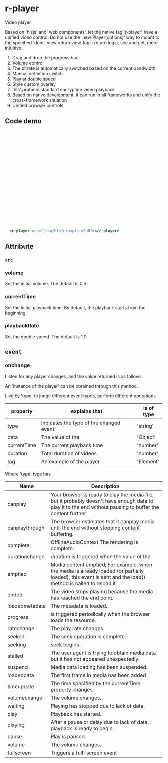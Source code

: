 # r-player

Video player

Based on 'hlsjs' and' web components', let the native tag 'r-player' have a unified video control.
Do not use the 'new Player(options)' way to mount to the specified 'dom', view return view, logic return logic, see and get, more intuitive.

1. Drag and drop the progress bar
2. Volume control
3. The bitrate is automatically switched based on the current bandwidth
4. Manual definition switch
5. Play at double speed
6. Style custom overlay
7. 'hls' protocol standard encryption video playback
8. Based on native development, it can run in all frameworks and unify the cross-framework situation
9. Unified browser controls

## Code demo

<r-player style="display: block;width:600px;height:300px;" src="/ran/hls/example.m3u8"></r-player>

```xml
  <r-player src="/ran/hls/example.m3u8"></r-player>
```

## Attribute

### `src`

### volume

Set the initial volume. The default is 0.5

### currentTime

Set the initial playback time. By default, the playback starts from the beginning

### playbackRate

Set the double speed. The default is 1.0

## `event`

### onchange

Listen for any player changes, and the value returned is as follows.

An 'instance of the player' can be obtained through this method.

Live by 'type' to judge different event types, perform different operations

| property    | explains that                           | is of type |
| ----------- | --------------------------------------- | ---------- |
| type        | Indicates the type of the changed event | 'string'   |
| data        | The value of the                        | 'Object'   |
| currentTime | The current playback time               | 'number'   |
| duration    | Total duration of videos                | 'number'   |
| tag         | An example of the player                | 'Element'  |

Where 'type' type has

| Name                      | Description                                                                                                                                                  |
| ------------------------- | ------------------------------------------------------------------------------------------------------------------------------------------------------------ |
| canplay                   | Your browser is ready to play the media file, but it probably doesn't have enough data to play it to the end without pausing to buffer the content further.  |
| canplaythrough            | The browser estimates that it canplay media until the end without stopping content buffering.                                                                |
| complete                  | OfflineAudioContext The rendering is complete.                                                                                                               |
| durationchange            | duration is triggered when the value of the                                                                                                                  | duration property changes.         |
| emptied                   | Media content emptied; For example, when the media is already loaded (or partially loaded), this event is sent and the load() method is called to reload it. |
| ended                     | The video stops playing because the media has reached the end point.                                                                                         |
| loadedmetadata            | The metadata is loaded.                                                                                                                                      |
| progress                  | is triggered periodically when the browser loads the resource.                                                                                               |
| ratechange                | The play rate changes.                                                                                                                                       |
| seeked                    | The seek operation is complete.                                                                                                                              |
| seeking                   | seek begins.                                                                                                                                                 |
| stalled                   | The user agent is trying to obtain media data but it has not appeared unexpectedly.                                                                          |
| suspend                   | Media data loading has been suspended.                                                                                                                       |
| loadeddata        |        The first frame in media has been added                                                                                                              | media has loaded.                  |
| timeupdate|       The time specified by the currentTime property changes.                                                                                                   | currentTime attribute has changed. |
| volumechange              | The volume changes.                                                                                                                                          |
| waiting                   | Playing has stopped due to lack of data.                                                                                                                     |
| play                      | Playback has started.                                                                                                                                        |
| playing                   | After a pause or delay due to lack of data, playback is ready to begin.                                                                                      |
| pause                     | Play is paused.                                                                                                                                              |
| volume                    | The volume changes.                                                                                                                                          |
| fullscreen                | Triggers a full-screen event                                                                                                                                 |
